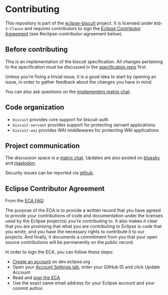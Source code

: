 # Contributing

This repository is part of the [eclipse-biscuit](https://projects.eclipse.org/projects/technology.biscuit) project. It is licensed under `BSD-3-Clause` and requires contributors to sign the [Eclipse Contributor Agreement](https://www.eclipse.org/legal/ECA.php) (see #eclipse-contributor-agreement below).

## Before contributing

This is an implementation of the biscuit specification. All changes pertaining to the specification must be discussed in the [specification repo](https://github.com/eclipse-biscuit/biscuit) first.

Unless you’re fixing a trivial issue, it is a good idea to start by opening an issue, in order to gather feedback about the changes you have in mind.

You can also ask questions on the [implementers matrix chat](https://matrix.to/#/!suybZZpOqChdTNuIVA:matrix.org).

## Code organization

- `biscuit` provides core support for biscuit-auth
- `biscuit-servant` provides support for protecting servant applications
- `biscuit-wai` provides WAI middlewares for protecting WAI applications

## Project communication

The discussion space is a [matrix chat](https://matrix.to/#/!MXwhyfCFLLCfHSYJxg:matrix.org).
Updates are also posted on [bluesky](https://bsky.app/profile/biscuitsec.org) and [mastodon](https://hachyderm.io/@biscuitauth).

Security issues can be reported via [github](https://github.com/eclipse-biscuit/biscuit-haskell/security). 

## Eclipse Contributor Agreement

From the [ECA FAQ](https://www.eclipse.org/legal/eca/faq/):

The purpose of the ECA is to provide a written record that you have agreed to provide your contributions of code and documentation under the licenses used by the Eclipse project(s) you're contributing to. It also makes it clear that you are promising that what you are contributing to Eclipse is code that you wrote, and you have the necessary rights to contribute it to our projects. And finally, it documents a commitment from you that your open source contributions will be permanently on the public record.

In order to sign the ECA, you can follow these steps:

- [Create an account](https://dev.eclipse.org/site_login/createaccount.php) on dev.eclipse.org
- Open your [Account Settings tab](https://dev.eclipse.org/site_login/myaccount.php#open_tab_accountsettings), enter your GitHub ID and click Update Account
- Read and [sign the ECA](https://dev.eclipse.org/site_login/myaccount.php#open_tab_cla)
- Use the exact same email address for your Eclipse account and your commit author.
